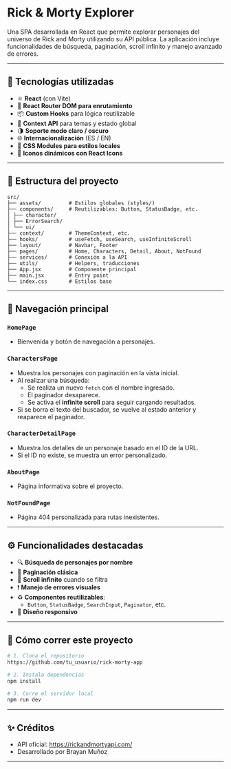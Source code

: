 # Rick & Morty Explorer

Una SPA desarrollada en React que permite explorar personajes del universo de Rick and Morty utilizando su API pública. La aplicación incluye funcionalidades de búsqueda, paginación, scroll infinito y manejo avanzado de errores.

---


## 🚀 Tecnologías utilizadas

- ⚛️ **React** (con Vite)
- 🔄 **React Router DOM para enrutamiento**
- 📦 **Custom Hooks** para lógica reutilizable
- 🧠 **Context API** para temas y estado global
- 🌗 **Soporte modo claro / oscuro**
- 🌐 **Internacionalización** (ES / EN)
- 🎨 **CSS Modules para estilos locales**
- 🎯 **Iconos dinámicos con React Icons**

---

## 📁 Estructura del proyecto

```
src/
├── assets/         # Estilos globales (styles/)
├── components/     # Reutilizables: Button, StatusBadge, etc.
│ ├── character/
│ ├── ErrorSearch/
│ └── ui/
├── context/        # ThemeContext, etc.
├── hooks/          # useFetch, useSearch, useInfiniteScroll
├── layout/         # Navbar, Footer
├── pages/          # Home, Characters, Detail, About, NotFound
├── services/       # Conexión a la API
├── utils/          # Helpers, traducciones
├── App.jsx         # Componente principal
├── main.jsx        # Entry point
└── index.css       # Estilos base
```

---

## 🧭 Navegación principal

### `HomePage`
- Bienvenida y botón de navegación a personajes.

### `CharactersPage`
- Muestra los personajes con paginación en la vista inicial.
- Al realizar una búsqueda:
  - Se realiza un nuevo `fetch` con el nombre ingresado.
  - El paginador desaparece.
  - Se activa el **infinite scroll** para seguir cargando resultados.
- Si se borra el texto del buscador, se vuelve al estado anterior y reaparece el paginador.

### `CharacterDetailPage`
- Muestra los detalles de un personaje basado en el ID de la URL.
- Si el ID no existe, se muestra un error personalizado.

### `AboutPage`
- Página informativa sobre el proyecto.

### `NotFoundPage`
- Página 404 personalizada para rutas inexistentes.

---

## ⚙️ Funcionalidades destacadas

- 🔍 **Búsqueda de personajes por nombre**
- 📄 **Paginación clásica**
- 🔁 **Scroll infinito** cuando se filtra
- ❗  **Manejo de errores visuales**
- ♻️ **Componentes reutilizables**:
  - `Button`, `StatusBadge`, `SearchInput`, `Paginator`, etc.
- 📱 **Diseño responsivo**

---

## 🧪 Cómo correr este proyecto

```bash
# 1. Clona el repositorio
https://github.com/tu_usuario/rick-morty-app

# 2. Instala dependencias
npm install

# 3. Corre el servidor local
npm run dev
```

---

## ✨ Créditos

- API oficial: https://rickandmortyapi.com/
- Desarrollado por Brayan Muñoz

---
